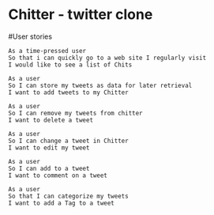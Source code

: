 # Chitter - twitter clone

#User stories

```
As a time-pressed user
So that i can quickly go to a web site I regularly visit
I would like to see a list of Chits
```
```
As a user
So I can store my tweets as data for later retrieval
I want to add tweets to my Chitter
```
```
As a user
So I can remove my tweets from chitter
I want to delete a tweet
```
```
As a user
So I can change a tweet in Chitter
I want to edit my tweet
```
```
As a user
So I can add to a tweet
I want to comment on a tweet
```

```
As a user
So that I can categorize my tweets
I want to add a Tag to a tweet
```
